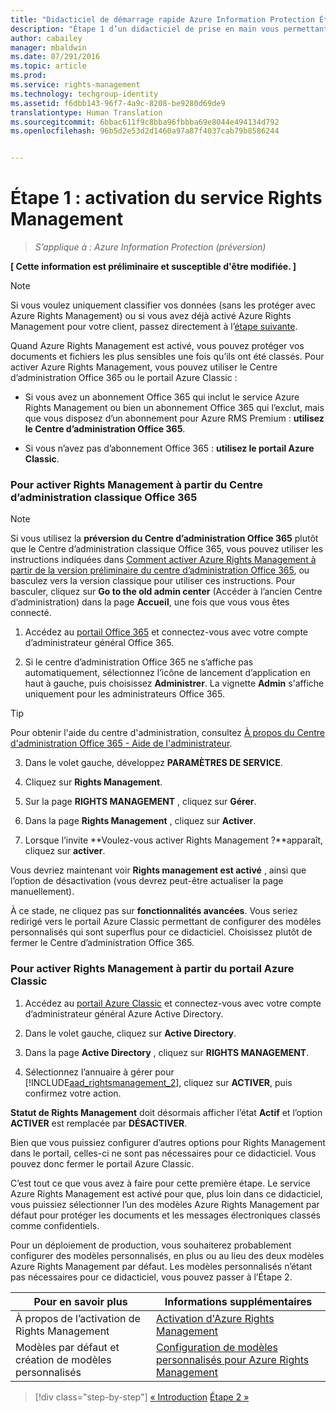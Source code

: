 ```yaml
---
title: "Didacticiel de démarrage rapide Azure Information Protection Étape 1 | Azure Information Protection"
description: "Étape 1 d’un didacticiel de prise en main vous permettant de tester rapidement Microsoft Azure Information Protection dans votre organisation en seulement quatre étapes et moins de 15 minutes."
author: cabailey
manager: mbaldwin
ms.date: 07/291/2016
ms.topic: article
ms.prod: 
ms.service: rights-management
ms.technology: techgroup-identity
ms.assetid: f6dbb143-96f7-4a9c-8208-be9280d69de9
translationtype: Human Translation
ms.sourcegitcommit: 6bbac611f9c8bba96fbbba69e8044e494134d792
ms.openlocfilehash: 96b5d2e53d2d1460a97a87f4037cab79b8586244


---
```


# Étape 1 : activation du service Rights Management
 
>*S’applique à : Azure Information Protection (préversion)*

**[ Cette information est préliminaire et susceptible d'être modifiée. ]**

> [!NOTE]
>Si vous voulez uniquement classifier vos données (sans les protéger avec Azure Rights Management) ou si vous avez déjà activé Azure Rights Management pour votre client, passez directement à l’[étape suivante](infoprotect-tutorial-step2.md). 

Quand Azure Rights Management est activé, vous pouvez protéger vos documents et fichiers les plus sensibles une fois qu’ils ont été classés. Pour activer Azure Rights Management, vous pouvez utiliser le Centre d’administration Office 365 ou le portail Azure Classic :

-   Si vous avez un abonnement Office 365 qui inclut le service Azure Rights Management ou bien un abonnement Office 365 qui l’exclut, mais que vous disposez d’un abonnement pour Azure RMS Premium : **utilisez le Centre d’administration Office 365**.

-   Si vous n’avez pas d’abonnement Office 365 : **utilisez le portail Azure Classic**.

### Pour activer Rights Management à partir du Centre d’administration classique Office 365

> [!NOTE]
> Si vous utilisez la **préversion du Centre d’administration Office 365** plutôt que le Centre d’administration classique Office 365, vous pouvez utiliser les instructions indiquées dans [Comment activer Azure Rights Management à partir de la version préliminaire du centre d’administration Office 365](../deploy-use/activate-office365-preview.md), ou basculez vers la version classique pour utiliser ces instructions. Pour basculer, cliquez sur **Go to the old admin center** (Accéder à l’ancien Centre d’administration) dans la page **Accueil**, une fois que vous vous êtes connecté.

1.  Accédez au [portail Office 365](https://portal.office.com/) et connectez-vous avec votre compte d’administrateur général Office 365.

2.  Si le centre d’administration Office 365 ne s’affiche pas automatiquement, sélectionnez l’icône de lancement d’application en haut à gauche, puis choisissez **Administrer**. La vignette **Admin** s'affiche uniquement pour les administrateurs Office 365.

  > [!TIP]
  > Pour obtenir l'aide du centre d'administration, consultez [À propos du Centre d'administration Office 365 - Aide de l'administrateur](https://support.office.com/article/About-the-Office-365-admin-center-Admin-Help-58537702-d421-4d02-8141-e128e3703547).

3.  Dans le volet gauche, développez **PARAMÈTRES DE SERVICE**.

4.  Cliquez sur **Rights Management**.

5.  Sur la page **RIGHTS MANAGEMENT** , cliquez sur **Gérer**.

6.  Dans la page **Rights Management** , cliquez sur **Activer**.

7.  Lorsque l’invite **Voulez-vous activer Rights Management ?**apparaît, cliquez sur **activer**.

Vous devriez maintenant voir **Rights management est activé** , ainsi que l’option de désactivation (vous devrez peut-être actualiser la page manuellement).

À ce stade, ne cliquez pas sur **fonctionnalités avancées**. Vous seriez redirigé vers le portail Azure Classic permettant de configurer des modèles personnalisés qui sont superflus pour ce didacticiel. Choisissez plutôt de fermer le Centre d’administration Office 365.

### Pour activer Rights Management à partir du portail Azure Classic

1.  Accédez au [portail Azure Classic](http://go.microsoft.com/fwlink/p/?LinkID=275081) et connectez-vous avec votre compte d’administrateur général Azure Active Directory.

2.  Dans le volet gauche, cliquez sur **Active Directory**.

3.  Dans la page **Active Directory** , cliquez sur **RIGHTS MANAGEMENT**.

4.  Sélectionnez l’annuaire à gérer pour [!INCLUDE[aad_rightsmanagement_2](../includes/aad_rightsmanagement_2_md.md)], cliquez sur **ACTIVER**, puis confirmez votre action.

**Statut de Rights Management** doit désormais afficher l’état **Actif** et l’option **ACTIVER** est remplacée par **DÉSACTIVER**.

Bien que vous puissiez configurer d’autres options pour Rights Management dans le portail, celles-ci ne sont pas nécessaires pour ce didacticiel. Vous pouvez donc fermer le portail Azure Classic.

C’est tout ce que vous avez à faire pour cette première étape. Le service Azure Rights Management est activé pour que, plus loin dans ce didacticiel, vous puissiez sélectionner l’un des modèles Azure Rights Management par défaut pour protéger les documents et les messages électroniques classés comme confidentiels.

Pour un déploiement de production, vous souhaiterez probablement configurer des modèles personnalisés, en plus ou au lieu des deux modèles Azure Rights Management par défaut. Les modèles personnalisés n’étant pas nécessaires pour ce didacticiel, vous pouvez passer à l’Étape 2.

|Pour en savoir plus|Informations supplémentaires|
|--------------------------------|--------------------------|
|À propos de l’activation de Rights Management|[Activation d'Azure Rights Management](../deploy-use/activate-service.md)|
|Modèles par défaut et création de modèles personnalisés|[Configuration de modèles personnalisés pour Azure Rights Management](../deploy-use/configure-custom-templates.md)|

>[!div class="step-by-step"]
[&#171; Introduction](infoprotect-quick-start-tutorial.md)
[Étape 2 &#187;](infoprotect-tutorial-step2.md)



<!--HONumber=Sep16_HO1-->


